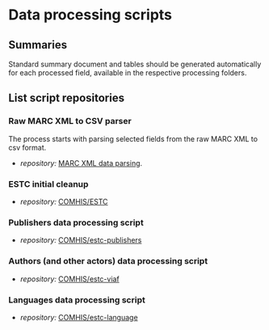 # Data processing scripts

## Summaries

Standard summary document and tables should be generated automatically for each processed field, available in the respective processing folders.

## List script repositories

### Raw MARC XML to CSV parser
The process starts with parsing selected fields from the raw MARC XML to csv format.
* _repository:_ [MARC XML data parsing](https://github.com/COMHIS/MARCdata). 

### ESTC initial cleanup
* _repository:_ [COMHIS/ESTC](https://github.com/COMHIS/estc)

### Publishers data processing script
* _repository:_ [COMHIS/estc-publishers](https://github.com/COMHIS/estc-publishers)

### Authors (and other actors) data processing script
* _repository:_ [COMHIS/estc-viaf](https://github.com/COMHIS/estc-viaf)

### Languages data processing script
* _repository:_ [COMHIS/estc-language](https://github.com/COMHIS/estc-language)
